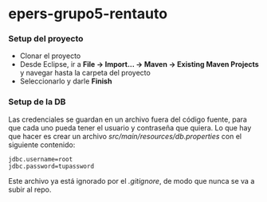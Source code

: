 # epers-grupo5-rentauto

### Setup del proyecto
- Clonar el proyecto
- Desde Eclipse, ir a **File -> Import... -> Maven -> Existing Maven Projects** y navegar hasta la carpeta del proyecto
- Seleccionarlo y darle **Finish**

### Setup de la DB
Las credenciales se guardan en un archivo fuera del código fuente, para que cada uno pueda tener el usuario y contraseña que quiera. Lo que hay que hacer es crear un archivo _src/main/resources/db.properties_ con el siguiente contenido:

```
jdbc.username=root
jdbc.password=tupassword
```
 
Este archivo ya está ignorado por el _.gitignore_, de modo que nunca se va a subir al repo.
